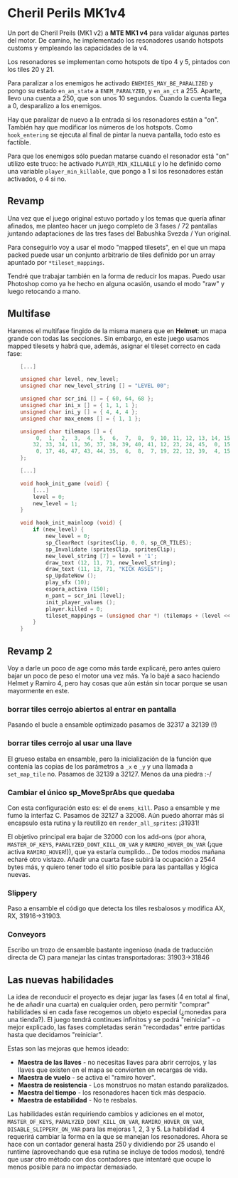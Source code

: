 # Cheril Perils MK1v4

Un port de Cheril Preils (MK1 v2) a **MTE MK1 v4** para validar algunas partes del motor. De camino, he implementado los resonadores usando hotspots customs y empleando las capacidades de la v4.

Los resonadores se implementan como hotspots de tipo 4 y 5, pintados con los tiles 20 y 21.

Para paralizar a los enemigos he activado `ENEMIES_MAY_BE_PARALIZED` y pongo su estado `en_an_state` a `ENEM_PARALYZED`, y `en_an_ct` a 255. Aparte, llevo una cuenta a 250, que son unos 10 segundos. Cuando la cuenta llega a 0, desparalizo a los enemigos.

Hay que paralizar de nuevo a la entrada si los resonadores están a "on". También hay que modificar los números de los hotspots. Como `hook_entering` se ejecuta al final de pintar la nueva pantalla, todo esto es factible.

Para que los enemigos sólo puedan matarse cuando el resonador está "on" utilizo este truco: he activado `PLAYER_MIN_KILLABLE` y lo he definido como una variable `player_min_killable`, que pongo a 1 si los resonadores están activados, o 4 si no.

## Revamp

Una vez que el juego original estuvo portado y los temas que quería afinar afinados, me planteo hacer un juego completo de 3 fases / 72 pantallas juntando adaptaciones de las tres fases del Babushka Svezda / Yun original.

Para conseguirlo voy a usar el modo "mapped tilesets", en el que un mapa packed puede usar un conjunto arbitrario de tiles definido por un array apuntado por `*tileset_mappings`.

Tendré que trabajar también en la forma de reducir los mapas. Puedo usar Photoshop como ya he hecho en alguna ocasión, usando el modo "raw" y luego retocando a mano.

## Multifase

Haremos el multifase fingido de la misma manera que en **Helmet**: un mapa grande con todas las secciones. Sin embargo, en este juego usamos mapped tilesets y habrá que, además, asignar el tileset correcto en cada fase:

```c
	[...]

	unsigned char level, new_level;
	unsigned char new_level_string [] = "LEVEL 00";

	unsigned char scr_ini [] = { 60, 64, 68 };
	unsigned char ini_x [] = { 1, 1, 1 };
	unsigned char ini_y [] = { 4, 4, 4 };
	unsigned char max_enems [] = { 1, 1 };

	unsigned char tilemaps [] = {
		 0,  1,  2,  3,  4,  5,  6,  7,  8,  9, 10, 11, 12, 13, 14, 15,
		32, 33, 34, 11, 36, 37, 38, 39, 40, 41, 12, 23, 24, 45,  0, 15,
		 0, 17, 46, 47, 43, 44, 35,  6,  8,  7, 19, 22, 12, 39,  4, 15
	};

	[...]

	void hook_init_game (void) {
		[...]
		level = 0;
		new_level = 1;
	}

	void hook_init_mainloop (void) {
		if (new_level) {
			new_level = 0;
			sp_ClearRect (spritesClip, 0, 0, sp_CR_TILES);
			sp_Invalidate (spritesClip, spritesClip);
			new_level_string [7] = level + '1';
			draw_text (12, 11, 71, new_level_string);
			draw_text (11, 13, 71, "KICK ASSES");
			sp_UpdateNow ();
			play_sfx (10);
			espera_activa (150);
			n_pant = scr_ini [level];
			init_player_values ();
			player.killed = 0; 
			tileset_mappings = (unsigned char *) (tilemaps + (level << 4));
		}
	}
```

## Revamp 2

Voy a darle un poco de age como más tarde explicaré, pero antes quiero bajar un poco de peso el motor una vez más. Ya lo bajé a saco haciendo Helmet y Ramiro 4, pero hay cosas que aún están sin tocar porque se usan mayormente en este.

### borrar tiles cerrojo abiertos al entrar en pantalla

Pasando el bucle a ensamble optimizado pasamos de 32317 a 32139 (!)

### borrar tiles cerrojo al usar una llave

El grueso estaba en ensamble, pero la inicialización de la función que contenía las copias de los parámetros a `_x` e `_y` y una llamada a `set_map_tile` no. Pasamos de 32139 a 32127. Menos da una piedra :-/

### Cambiar el único sp_MoveSprAbs que quedaba

Con esta configuración esto es: el de `enems_kill`. Paso a ensamble y me fumo la interfaz C. Pasamos de 32127 a 32008. Aún puedo ahorrar más si encapsulo esta rutina y la reutilizo en `render_all_sprites`: ¡31931!

El objetivo principal era bajar de 32000 con los add-ons (por ahora, `MASTER_OF_KEYS`, `PARALYZED_DONT_KILL_ON_VAR` y `RAMIRO_HOVER_ON_VAR` (¡que activa `RAMIRO_HOVER`!)), que ya estaría cumplido... De todos modos mañana echaré otro vistazo. Añadir una cuarta fase subirá la ocupación a 2544 bytes más, y quiero tener todo el sitio posible para las pantallas y lógica nuevas.

### Slippery

Paso a ensamble el código que detecta los tiles resbalosos y modifica AX, RX, 31916->31903.

### Conveyors

Escribo un trozo de ensamble bastante ingenioso (nada de traducción directa de C) para manejar las cintas transportadoras: 31903->31846

## Las nuevas habilidades

La idea de reconducir el proyecto es dejar jugar las fases (4 en total al final, he de añadir una cuarta) en cualquier orden, pero permitir "comprar" habilidades si en cada fase recogemos un objeto especial (¿monedas para una tienda?). El juego tendrá continues infinitos y se podrá "reiniciar" - o mejor explicado, las fases completadas serán "recordadas" entre partidas hasta que decidamos "reiniciar".

Estas son las mejoras que hemos ideado:

* **Maestra de las llaves** - no necesitas llaves para abrir cerrojos, y las llaves que existen en el mapa se convierten en recargas de vida.
* **Maestra de vuelo** - se activa el "ramiro hover".
* **Maestra de resistencia** - Los monstruos no matan estando paralizados.
* **Maestra del tiempo** - los resonadores hacen tick más despacio.
* **Maestra de estabilidad** - No te resbalas.

Las habilidades están requiriendo cambios y adiciones en el motor, `MASTER_OF_KEYS`, `PARALYZED_DONT_KILL_ON_VAR`, `RAMIRO_HOVER_ON_VAR`, `DISABLE_SLIPPERY_ON_VAR` para las mejoras 1, 2, 3 y 5. La habilidad 4 requerirá cambiar la forma en la que se manejan los resonadores. Ahora se hace con un contador general hasta 250 y dividiendo por 25 usando el runtime (aprovechando que esa rutina se incluye de todos modos), tendré que usar otro método con dos contadores que intentaré que ocupe lo menos posible para no impactar demasiado.


